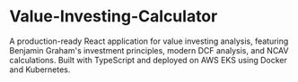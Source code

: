 # Value-Investing-Calculator
A production-ready React application for value investing analysis, featuring Benjamin Graham's investment principles, modern DCF analysis, and NCAV calculations. Built with TypeScript and deployed on AWS EKS using Docker and Kubernetes.
